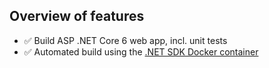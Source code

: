 ## Overview of features

- :white_check_mark: Build ASP .NET Core 6 web app, incl. unit tests
- :white_check_mark: Automated build using the [.NET SDK Docker container][container]

[container]: https://github.com/dotnet/dotnet-docker/blob/main/samples/build-in-sdk-container.md
